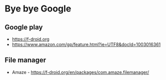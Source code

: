 # Bye bye Google

## Google play
- https://f-droid.org
- https://www.amazon.com/gp/feature.html?ie=UTF8&docId=1003016361

## File manager
- Amaze - https://f-droid.org/en/packages/com.amaze.filemanager/
